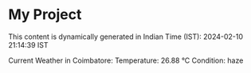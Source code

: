 # My Project

This content is dynamically generated in Indian Time (IST): 2024-02-10 21:14:39 IST


Current Weather in Coimbatore:
Temperature: 26.88 °C
Condition: haze
